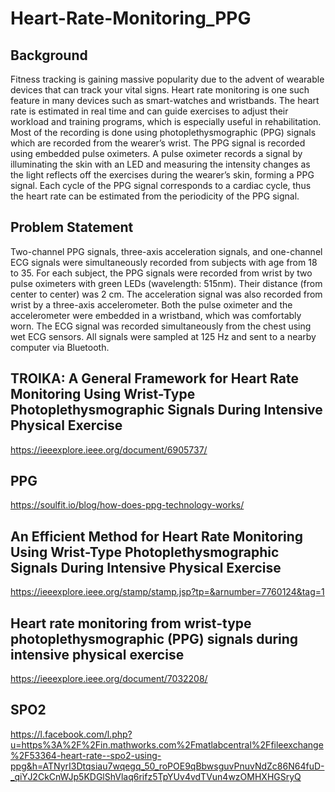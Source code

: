 # Heart-Rate-Monitoring_PPG

## Background
Fitness tracking is gaining massive popularity due to the advent of wearable devices that can track your vital signs. Heart rate monitoring is one such feature in many devices such as smart-watches and wristbands. The heart rate is estimated in real time and can guide exercises to adjust their workload and training programs, which is especially useful in rehabilitation.
Most of the recording is done using photoplethysmographic (PPG) signals which are
recorded from the wearer’s wrist. The PPG signal is recorded using embedded pulse oximeters. A pulse oximeter records a signal by illuminating the skin with an LED and measuring the intensity changes as the light reflects off the exercises during the wearer’s skin, forming a PPG signal. Each cycle of the PPG signal corresponds to a cardiac cycle, thus the heart rate can be estimated from the periodicity of the PPG signal.

## Problem Statement
Two-channel PPG signals, three-axis acceleration signals, and one-channel ECG signals were simultaneously recorded from subjects with age from 18 to 35. For each subject, the PPG signals were recorded from wrist by two pulse oximeters with green LEDs (wavelength: 515nm). Their distance (from center to center) was 2 cm. The acceleration signal was also recorded from wrist by a three-axis accelerometer. Both the pulse oximeter and the accelerometer were embedded in a wristband, which was comfortably worn. The ECG signal was recorded simultaneously from the chest using wet ECG sensors. All signals were sampled at 125 Hz and sent to a nearby computer via Bluetooth.

## TROIKA: A General Framework for Heart Rate Monitoring Using Wrist-Type Photoplethysmographic Signals During Intensive Physical Exercise
https://ieeexplore.ieee.org/document/6905737/

## PPG
https://soulfit.io/blog/how-does-ppg-technology-works/

## An Efficient Method for Heart Rate Monitoring Using Wrist-Type Photoplethysmographic Signals During Intensive Physical Exercise
https://ieeexplore.ieee.org/stamp/stamp.jsp?tp=&arnumber=7760124&tag=1


## Heart rate monitoring from wrist-type photoplethysmographic (PPG) signals during intensive physical exercise
https://ieeexplore.ieee.org/document/7032208/

## SPO2
https://l.facebook.com/l.php?u=https%3A%2F%2Fin.mathworks.com%2Fmatlabcentral%2Ffileexchange%2F53364-heart-rate--spo2-using-ppg&h=ATNyrI3Dtqsiau7wqegq_50_roPOE9qBbwsguvPnuvNdZc86N64fuD-_qiYJ2CkCnWJp5KDGlShVlaq6rifz5TpYUv4vdTVun4wzOMHXHGSryQ